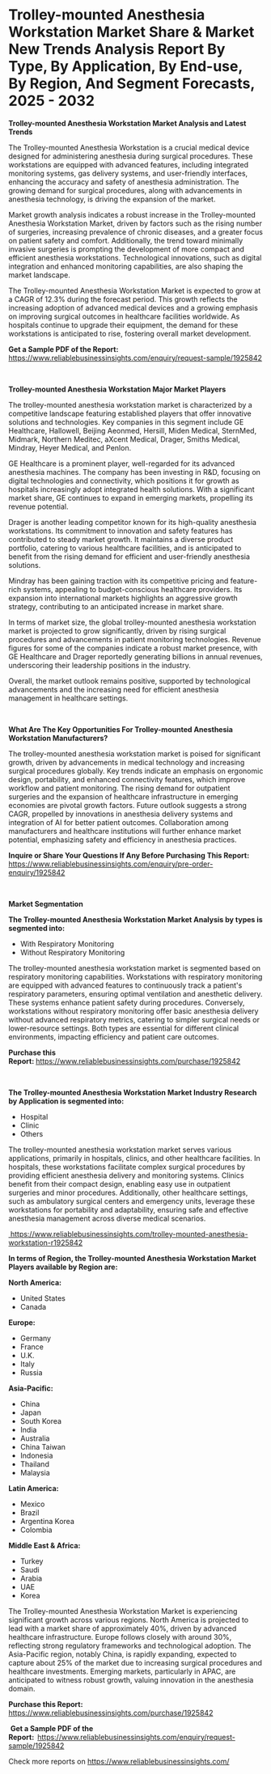 <p><h1>Trolley-mounted Anesthesia Workstation Market Share & Market New Trends Analysis Report By Type, By Application, By End-use, By Region, And Segment Forecasts, 2025 - 2032</h1></p><p><strong>Trolley-mounted Anesthesia Workstation Market Analysis and Latest Trends</strong></p>
<p><p>The Trolley-mounted Anesthesia Workstation is a crucial medical device designed for administering anesthesia during surgical procedures. These workstations are equipped with advanced features, including integrated monitoring systems, gas delivery systems, and user-friendly interfaces, enhancing the accuracy and safety of anesthesia administration. The growing demand for surgical procedures, along with advancements in anesthesia technology, is driving the expansion of the market.</p><p>Market growth analysis indicates a robust increase in the Trolley-mounted Anesthesia Workstation Market, driven by factors such as the rising number of surgeries, increasing prevalence of chronic diseases, and a greater focus on patient safety and comfort. Additionally, the trend toward minimally invasive surgeries is prompting the development of more compact and efficient anesthesia workstations. Technological innovations, such as digital integration and enhanced monitoring capabilities, are also shaping the market landscape.</p><p>The Trolley-mounted Anesthesia Workstation Market is expected to grow at a CAGR of 12.3% during the forecast period. This growth reflects the increasing adoption of advanced medical devices and a growing emphasis on improving surgical outcomes in healthcare facilities worldwide. As hospitals continue to upgrade their equipment, the demand for these workstations is anticipated to rise, fostering overall market development.</p></p>
<p><strong>Get a Sample PDF of the Report:&nbsp;</strong> <a href="https://www.reliablebusinessinsights.com/enquiry/request-sample/1925842?utm_campaign=97&utm_medium=2&utm_source=Github&utm_content=ia&utm_term=15012025&utm_id=trolley-mounted-anesthesia-workstation">https://www.reliablebusinessinsights.com/enquiry/request-sample/1925842</a></p>
<p>&nbsp;</p>
<p><strong>Trolley-mounted Anesthesia Workstation Major Market Players</strong></p>
<p><p>The trolley-mounted anesthesia workstation market is characterized by a competitive landscape featuring established players that offer innovative solutions and technologies. Key companies in this segment include GE Healthcare, Hallowell, Beijing Aeonmed, Hersill, Miden Medical, SternMed, Midmark, Northern Meditec, aXcent Medical, Drager, Smiths Medical, Mindray, Heyer Medical, and Penlon.</p><p>GE Healthcare is a prominent player, well-regarded for its advanced anesthesia machines. The company has been investing in R&D, focusing on digital technologies and connectivity, which positions it for growth as hospitals increasingly adopt integrated health solutions. With a significant market share, GE continues to expand in emerging markets, propelling its revenue potential.</p><p>Drager is another leading competitor known for its high-quality anesthesia workstations. Its commitment to innovation and safety features has contributed to steady market growth. It maintains a diverse product portfolio, catering to various healthcare facilities, and is anticipated to benefit from the rising demand for efficient and user-friendly anesthesia solutions.</p><p>Mindray has been gaining traction with its competitive pricing and feature-rich systems, appealing to budget-conscious healthcare providers. Its expansion into international markets highlights an aggressive growth strategy, contributing to an anticipated increase in market share.</p><p>In terms of market size, the global trolley-mounted anesthesia workstation market is projected to grow significantly, driven by rising surgical procedures and advancements in patient monitoring technologies. Revenue figures for some of the companies indicate a robust market presence, with GE Healthcare and Drager reportedly generating billions in annual revenues, underscoring their leadership positions in the industry.</p><p>Overall, the market outlook remains positive, supported by technological advancements and the increasing need for efficient anesthesia management in healthcare settings.</p></p>
<p>&nbsp;</p>
<p><strong>What Are The Key Opportunities For Trolley-mounted Anesthesia Workstation Manufacturers?</strong></p>
<p><p>The trolley-mounted anesthesia workstation market is poised for significant growth, driven by advancements in medical technology and increasing surgical procedures globally. Key trends indicate an emphasis on ergonomic design, portability, and enhanced connectivity features, which improve workflow and patient monitoring. The rising demand for outpatient surgeries and the expansion of healthcare infrastructure in emerging economies are pivotal growth factors. Future outlook suggests a strong CAGR, propelled by innovations in anesthesia delivery systems and integration of AI for better patient outcomes. Collaboration among manufacturers and healthcare institutions will further enhance market potential, emphasizing safety and efficiency in anesthesia practices.</p></p>
<p><strong>Inquire or Share Your Questions If Any Before Purchasing This Report:</strong> <a href="https://www.reliablebusinessinsights.com/enquiry/pre-order-enquiry/1925842?utm_campaign=97&utm_medium=2&utm_source=Github&utm_content=ia&utm_term=15012025&utm_id=trolley-mounted-anesthesia-workstation">https://www.reliablebusinessinsights.com/enquiry/pre-order-enquiry/1925842</a></p>
<p>&nbsp;</p>
<p><strong>Market Segmentation</strong></p>
<p><strong>The Trolley-mounted Anesthesia Workstation Market Analysis by types is segmented into:</strong></p>
<p><ul><li>With Respiratory Monitoring</li><li>Without Respiratory Monitoring</li></ul></p>
<p><p>The trolley-mounted anesthesia workstation market is segmented based on respiratory monitoring capabilities. Workstations with respiratory monitoring are equipped with advanced features to continuously track a patient's respiratory parameters, ensuring optimal ventilation and anesthetic delivery. These systems enhance patient safety during procedures. Conversely, workstations without respiratory monitoring offer basic anesthesia delivery without advanced respiratory metrics, catering to simpler surgical needs or lower-resource settings. Both types are essential for different clinical environments, impacting efficiency and patient care outcomes.</p></p>
<p><strong>Purchase this Report:&nbsp;</strong><a href="https://www.reliablebusinessinsights.com/purchase/1925842?utm_campaign=97&utm_medium=2&utm_source=Github&utm_content=ia&utm_term=15012025&utm_id=trolley-mounted-anesthesia-workstation">https://www.reliablebusinessinsights.com/purchase/1925842</a></p>
<p>&nbsp;</p>
<p><strong>The Trolley-mounted Anesthesia Workstation Market Industry Research by Application is segmented into:</strong></p>
<p><ul><li>Hospital</li><li>Clinic</li><li>Others</li></ul></p>
<p><p>The trolley-mounted anesthesia workstation market serves various applications, primarily in hospitals, clinics, and other healthcare facilities. In hospitals, these workstations facilitate complex surgical procedures by providing efficient anesthesia delivery and monitoring systems. Clinics benefit from their compact design, enabling easy use in outpatient surgeries and minor procedures. Additionally, other healthcare settings, such as ambulatory surgical centers and emergency units, leverage these workstations for portability and adaptability, ensuring safe and effective anesthesia management across diverse medical scenarios.</p></p>
<p><a href="https://www.reliablebusinessinsights.com/trolley-mounted-anesthesia-workstation-r1925842?utm_campaign=97&utm_medium=2&utm_source=Github&utm_content=ia&utm_term=15012025&utm_id=trolley-mounted-anesthesia-workstation">&nbsp;https://www.reliablebusinessinsights.com/trolley-mounted-anesthesia-workstation-r1925842</a></p>
<p><strong>In terms of Region, the Trolley-mounted Anesthesia Workstation Market Players available by Region are:</strong></p>
<p>
    <p> <strong> North America: </strong>
        <ul>
            <li>United States</li>
            <li>Canada</li>
        </ul>
        </p> 
    <p> <strong> Europe: </strong>
        <ul>
            <li>Germany</li>
            <li>France</li>
            <li>U.K.</li>
            <li>Italy</li>
            <li>Russia</li>
        </ul>
        </p> 
    <p> <strong> Asia-Pacific: </strong>
        <ul>
            <li>China</li>
            <li>Japan</li>
            <li>South Korea</li>
            <li>India</li>
            <li>Australia</li>
            <li>China Taiwan</li>
            <li>Indonesia</li>
            <li>Thailand</li>
            <li>Malaysia</li>
        </ul>
        </p> 
    <p> <strong> Latin America: </strong>
        <ul>
            <li>Mexico</li>
            <li>Brazil</li>
            <li>Argentina Korea</li>
            <li>Colombia</li>
        </ul>
        </p> 
    <p> <strong> Middle East & Africa: </strong>
        <ul>
            <li>Turkey</li>
            <li>Saudi</li>
            <li>Arabia</li>
            <li>UAE</li>
            <li>Korea</li>
        </ul>
    </p>
    </p>
<p><p>The Trolley-mounted Anesthesia Workstation Market is experiencing significant growth across various regions. North America is projected to lead with a market share of approximately 40%, driven by advanced healthcare infrastructure. Europe follows closely with around 30%, reflecting strong regulatory frameworks and technological adoption. The Asia-Pacific region, notably China, is rapidly expanding, expected to capture about 25% of the market due to increasing surgical procedures and healthcare investments. Emerging markets, particularly in APAC, are anticipated to witness robust growth, valuing innovation in the anesthesia domain.</p></p>
<p><strong>Purchase this Report: </strong><a href="https://www.reliablebusinessinsights.com/purchase/1925842?utm_campaign=97&utm_medium=2&utm_source=Github&utm_content=ia&utm_term=15012025&utm_id=trolley-mounted-anesthesia-workstation">https://www.reliablebusinessinsights.com/purchase/1925842</a></p>
<p>&nbsp;<strong>Get a Sample PDF of the Report:&nbsp;&nbsp;</strong><a href="https://www.reliablebusinessinsights.com/enquiry/request-sample/1925842?utm_campaign=97&utm_medium=2&utm_source=Github&utm_content=ia&utm_term=15012025&utm_id=trolley-mounted-anesthesia-workstation">https://www.reliablebusinessinsights.com/enquiry/request-sample/1925842</a></p>
<p><strong></strong></p>
<p>Check more reports on <a href="https://www.reliablebusinessinsights.com/?utm_campaign=97&utm_medium=2&utm_source=Github&utm_content=ia&utm_term=15012025&utm_id=trolley-mounted-anesthesia-workstation">https://www.reliablebusinessinsights.com/</a></p>
